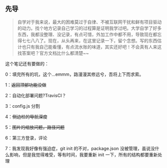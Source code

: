 ## 先导

<!-- 2020 确实是一个神奇的一年，发生了许许多多的事情，活着成为了今年最大的目标。对于我个人来说，最大的事情莫过于辞职了，辞职是一个早就准备的计划了。为什么辞职？马云说，辞职无非是钱不到位，人受委屈了。或许，我并不属于这两种，上家公司钱和活相匹配，没什么委不委屈的。 -->

> 自学对于我来说，最大的困难莫过于自律、不被互联网干扰和鲜有项目驱动的动力。找个地方记录自己学习的过程算是证明我学过吧。大学自学了好多东西，我都没整理、没记录，有点可惜，外加工作中都不用，导致现在都忘得七七八八了。现在，从头再来，在这里记录一下，留个念想。写的东西估计也只有我自己能看懂，有点流水账的味道，其实还好吧！不会真有人来这找答案吧？官方文档比什么都清楚~~

<!-- 在线笔记真好用，忘记的东西，我能迅速的找到我以前的记录 -->

这个笔记还有要做的：

0：填完所有的坑，这个...emmm，路漫漫其修远兮，吾将上下而求索。

1：~~返回顶部功能没做~~

2：自动化部署问题?TravisCI？

3：config.js 分割

4：~~侧边栏的导航深度~~

5：~~图片的缩放问题，路径问题~~

6：第三方登录，评论

7：我发现我好像有强迫症，git init 的不对，package.json 没被管理，虽说没什么影响，但是我觉得难受，等有时间，我要重新 init 一下，所有的结构都要重新处理
